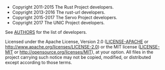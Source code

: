 * Copyright 2011-2015 The Rust Project developers.
* Copyright 2013-2016 The rust-url developers.
* Copyright 2015-2017 The Servo Project developers.
* Copyright 2017 The UNIC Project developers.

See [AUTHORS](AUTHORS) for the list of developers.

Licensed under the Apache License, Version 2.0
([LICENSE-APACHE](LICENSE-APACHE) or
<http://www.apache.org/licenses/LICENSE-2.0>) or the MIT license
([LICENSE-MIT](LICENSE-MIT) or <http://opensource.org/licenses/MIT>), at your
option.  All files in the project carrying such notice may not be copied,
modified, or distributed except according to those terms.
